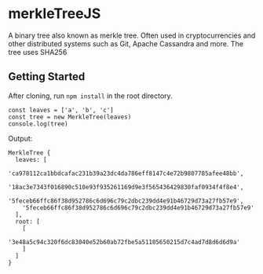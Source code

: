 # merkleTreeJS

A binary tree also known as merkle tree. Often used in cryptocurrencies and other distributed systems such as Git, Apache Cassandra and more. The tree uses SHA256

## Getting Started
After cloning, run `npm install` in the root directory.

```
const leaves = ['a', 'b', 'c']
const tree = new MerkleTree(leaves)
console.log(tree)
```
Output:

```
MerkleTree {
  leaves: [
    'ca978112ca1bbdcafac231b39a23dc4da786eff8147c4e72b9807785afee48bb',
    '18ac3e7343f016890c510e93f935261169d9e3f565436429830faf0934f4f8e4',
    '5feceb66ffc86f38d952786c6d696c79c2dbc239dd4e91b46729d73a27fb57e9',
    '5feceb66ffc86f38d952786c6d696c79c2dbc239dd4e91b46729d73a27fb57e9'
  ],
  root: [
    [
      '3e48a5c94c320f6dc83040e52b60ab72fbe5a51105650215d7c4ad7d8d6d6d9a'
    ]
  ]
}
```

